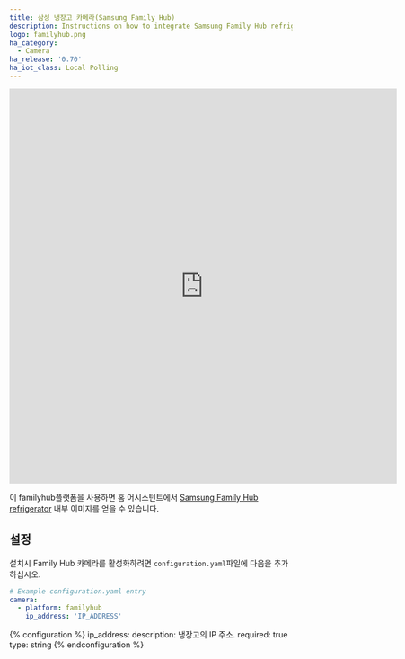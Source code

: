 ```yaml
---
title: 삼성 냉장고 카메라(Samsung Family Hub)
description: Instructions on how to integrate Samsung Family Hub refrigerator cameras within Home Assistant.
logo: familyhub.png
ha_category:
  - Camera
ha_release: '0.70'
ha_iot_class: Local Polling
---
```


<iframe width="690" height="703" src="https://www.youtube.com/embed/XDfXm-YrZ8k" frameborder="0" allow="accelerometer; autoplay; encrypted-media; gyroscope; picture-in-picture" allowfullscreen></iframe>

이 familyhub플랫폼을 사용하면 홈 어시스턴트에서 [Samsung Family Hub refrigerator](https://www.samsung.com/us/explore/family-hub-refrigerator/connected-hub/) 내부 이미지를 얻을 수 있습니다.

## 설정 

설치시 Family Hub 카메라를 활성화하려면 `configuration.yaml`파일에 다음을 추가 하십시오.

```yaml
# Example configuration.yaml entry
camera:
  - platform: familyhub
    ip_address: 'IP_ADDRESS'
```

{% configuration %}
ip_address:
  description: 냉장고의 IP 주소.
  required: true
  type: string
{% endconfiguration %}
